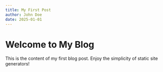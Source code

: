 ```yaml
---
title: My First Post
author: John Doe
date: 2025-01-01
---
```

# Welcome to My Blog

This is the content of my first blog post. Enjoy the simplicity of static site generators!
